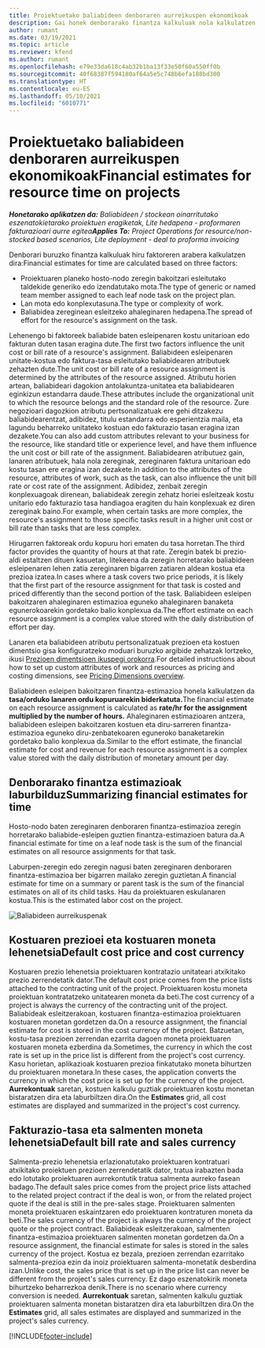 ```yaml
---
title: Proiektuetako baliabideen denboraren aurreikuspen ekonomikoak
description: Gai honek denborarako finantza kalkuluak nola kalkulatzen diren jakiteko informazioa eskaintzen du.
author: rumant
ms.date: 03/19/2021
ms.topic: article
ms.reviewer: kfend
ms.author: rumant
ms.openlocfilehash: e79e33da618c4ab32b1ba13f33e50f60a550ff0b
ms.sourcegitcommit: 40f68387f594180af64a5e5c748b6efa188bd300
ms.translationtype: HT
ms.contentlocale: eu-ES
ms.lasthandoff: 05/10/2021
ms.locfileid: "6010771"
---
```

# <a name="financial-estimates-for-resource-time-on-projects"></a><span data-ttu-id="21bfa-103">Proiektuetako baliabideen denboraren aurreikuspen ekonomikoak</span><span class="sxs-lookup"><span data-stu-id="21bfa-103">Financial estimates for resource time on projects</span></span>

<span data-ttu-id="21bfa-104">_**Honetarako aplikatzen da:** Baliabideen / stockean oinarritutako eszenatokietarako proiektuen eragiketak, Lite hedapena - proformaren fakturazioari aurre egitea_</span><span class="sxs-lookup"><span data-stu-id="21bfa-104">_**Applies To:** Project Operations for resource/non-stocked based scenarios, Lite deployment - deal to proforma invoicing_</span></span>

<span data-ttu-id="21bfa-105">Denborari buruzko finantza kalkuluak hiru faktoreren arabera kalkulatzen dira:</span><span class="sxs-lookup"><span data-stu-id="21bfa-105">Financial estimates for time are calculated based on three factors:</span></span> 

- <span data-ttu-id="21bfa-106">Proiektuaren planeko hosto-nodo zeregin bakoitzari esleitutako taldekide generiko edo izendatutako mota.</span><span class="sxs-lookup"><span data-stu-id="21bfa-106">The type of generic or named team member assigned to each leaf node task on the project plan.</span></span> 
- <span data-ttu-id="21bfa-107">Lan mota edo konplexutasuna.</span><span class="sxs-lookup"><span data-stu-id="21bfa-107">The type or complexity of work.</span></span>
- <span data-ttu-id="21bfa-108">Baliabidea zereginean esleitzeko ahaleginaren hedapena.</span><span class="sxs-lookup"><span data-stu-id="21bfa-108">The spread of effort for the resource's assignment on the task.</span></span> 

<span data-ttu-id="21bfa-109">Lehenengo bi faktoreek baliabide baten esleipenaren kostu unitarioan edo fakturan duten tasan eragina dute.</span><span class="sxs-lookup"><span data-stu-id="21bfa-109">The first two factors influence the unit cost or bill rate of a resource's assignment.</span></span> <span data-ttu-id="21bfa-110">Baliabideen esleipenaren unitate-kostua edo faktura-tasa esleitutako baliabidearen atributuek zehazten dute.</span><span class="sxs-lookup"><span data-stu-id="21bfa-110">The unit cost or bill rate of a resource assignment is determined by the attributes of the resource assigned.</span></span> <span data-ttu-id="21bfa-111">Atributu horien artean, baliabideari dagokion antolakuntza-unitatea eta baliabidearen eginkizun estandarra daude.</span><span class="sxs-lookup"><span data-stu-id="21bfa-111">These attributes include the organizational unit to which the resource belongs and the standard role of the resource.</span></span> <span data-ttu-id="21bfa-112">Zure negozioari dagozkion atributu pertsonalizatuak ere gehi ditzakezu baliabidearentzat, adibidez, titulu estandarra edo esperientzia maila, eta lagundu beharreko unitateko kostuan edo fakturazio tasan eragina izan dezakete.</span><span class="sxs-lookup"><span data-stu-id="21bfa-112">You can also add custom attributes relevant to your business for the resource, like standard title or experience level, and have them influence the unit cost or bill rate of the assignment.</span></span>
<span data-ttu-id="21bfa-113">Baliabidearen atributuez gain, lanaren atributuek, hala nola zereginak, zereginaren faktura unitarioan edo kostu tasan ere eragina izan dezakete.</span><span class="sxs-lookup"><span data-stu-id="21bfa-113">In addition to the attributes of the resource, attributes of work, such as the task, can also influence the unit bill rate or cost rate of the assignment.</span></span> <span data-ttu-id="21bfa-114">Adibidez, zenbait zeregin konplexuagoak direnean, baliabideak zeregin zehatz horiei esleitzeak kostu unitario edo fakturazio tasa handiagoa eragiten du hain konplexuak ez diren zereginak baino.</span><span class="sxs-lookup"><span data-stu-id="21bfa-114">For example, when certain tasks are more complex, the resource's assignment to those specific tasks result in a higher unit cost or bill rate than tasks that are less complex.</span></span>   

<span data-ttu-id="21bfa-115">Hirugarren faktoreak ordu kopuru hori ematen du tasa horretan.</span><span class="sxs-lookup"><span data-stu-id="21bfa-115">The third factor provides the quantity of hours at that rate.</span></span> <span data-ttu-id="21bfa-116">Zeregin batek bi prezio-aldi estaltzen dituen kasuetan, litekeena da zeregin horretarako baliabideen esleipenaren lehen zatia zereginaren bigarren zatiaren aldean kostua eta prezioa izatea.</span><span class="sxs-lookup"><span data-stu-id="21bfa-116">In cases where a task covers two price periods, it is likely that the first part of the resource assignment for that task is costed and priced differently than the second portion of the task.</span></span> <span data-ttu-id="21bfa-117">Baliabideen esleipen bakoitzaren ahaleginaren estimazioa eguneko ahaleginaren banaketa egunerokoarekin gordetako balio konplexua da.</span><span class="sxs-lookup"><span data-stu-id="21bfa-117">The effort estimate on each resource assignment is a complex value stored with the daily distribution of effort per day.</span></span>

<span data-ttu-id="21bfa-118">Lanaren eta baliabideen atributu pertsonalizatuak prezioen eta kostuen dimentsio gisa konfiguratzeko moduari buruzko argibide zehatzak lortzeko, ikusi [Prezioen dimentsioen ikuspegi orokorra](../pricing-costing/pricing-dimensions-overview.md).</span><span class="sxs-lookup"><span data-stu-id="21bfa-118">For detailed instructions about how to set up custom attributes of work and resources as pricing and costing dimensions, see [Pricing Dimensions overview](../pricing-costing/pricing-dimensions-overview.md).</span></span>

<span data-ttu-id="21bfa-119">Baliabideen esleipen bakoitzaren finantza-estimazioa honela kalkulatzen da **tasa/orduko lanaren ordu kopuruarekin biderkatuta.**</span><span class="sxs-lookup"><span data-stu-id="21bfa-119">The financial estimate on each resource assignment is calculated as **rate/hr for the assignment multiplied by the number of hours.**</span></span>  <span data-ttu-id="21bfa-120">Ahaleginaren estimazioaren antzera, baliabideen esleipen bakoitzaren kostuen eta diru-sarreren finantza-estimazioa eguneko diru-zenbatekoaren eguneroko banaketarekin gordetako balio konplexua da.</span><span class="sxs-lookup"><span data-stu-id="21bfa-120">Similar to the effort estimate, the financial estimate for cost and revenue for each resource assignment is a complex value stored with the daily distribution of monetary amount per day.</span></span> 

## <a name="summarizing-financial-estimates-for-time"></a><span data-ttu-id="21bfa-121">Denborarako finantza estimazioak laburbilduz</span><span class="sxs-lookup"><span data-stu-id="21bfa-121">Summarizing financial estimates for time</span></span>
<span data-ttu-id="21bfa-122">Hosto-nodo baten zereginaren denboraren finantza-estimazioa zeregin horretarako baliabide-esleipen guztien finantza-estimazioen batura da.</span><span class="sxs-lookup"><span data-stu-id="21bfa-122">A financial estimate for time on a leaf node task is the sum of the financial estimates on all resource assignments for that task.</span></span>

<span data-ttu-id="21bfa-123">Laburpen-zeregin edo zeregin nagusi baten zereginaren denboraren finantza-estimazioa ber bigarren mailako zeregin guztietan.</span><span class="sxs-lookup"><span data-stu-id="21bfa-123">A financial estimate for time on a summary or parent task is the sum of the financial estimates on all of its child tasks.</span></span> <span data-ttu-id="21bfa-124">Hau da proiektuaren eskulanaren kostua.</span><span class="sxs-lookup"><span data-stu-id="21bfa-124">This is the estimated labor cost on the project.</span></span> 

![Baliabideen aurreikuspenak](./media/navigation12.png)

## <a name="default-cost-price-and-cost-currency"></a><span data-ttu-id="21bfa-126">Kostuaren prezioei eta kostuaren moneta lehenetsia</span><span class="sxs-lookup"><span data-stu-id="21bfa-126">Default cost price and cost currency</span></span>

<span data-ttu-id="21bfa-127">Kostuaren prezio lehenetsia proiektuaren kontratazio unitateari atxikitako prezio zerrendetatik dator.</span><span class="sxs-lookup"><span data-stu-id="21bfa-127">The default cost price comes from the price lists attached to the contracting unit of the project.</span></span> <span data-ttu-id="21bfa-128">Proiektuaren kostu moneta proiektuan kontratatzeko unitatearen moneta da beti.</span><span class="sxs-lookup"><span data-stu-id="21bfa-128">The cost currency of a project is always the currency of the contracting unit of the project.</span></span> <span data-ttu-id="21bfa-129">Baliabideak esleitzerakoan, kostuaren finantza-estimazioa proiektuaren kostuaren monetan gordetzen da.</span><span class="sxs-lookup"><span data-stu-id="21bfa-129">On a resource assignment, the financial estimate for cost is stored in the cost currency of the project.</span></span> <span data-ttu-id="21bfa-130">Batzuetan, kostu-tasa prezioen zerrendan ezarrita dagoen moneta proiektuaren kostuaren moneta ezberdina da.</span><span class="sxs-lookup"><span data-stu-id="21bfa-130">Sometimes, the currency in which the cost rate is set up in the price list is different from the project's cost currency.</span></span> <span data-ttu-id="21bfa-131">Kasu horietan, aplikazioak kostuaren prezioa finkatutako moneta bihurtzen du proiektuaren monetara.</span><span class="sxs-lookup"><span data-stu-id="21bfa-131">In these cases, the application converts the currency in which the cost price is set up for the currency of the project.</span></span> <span data-ttu-id="21bfa-132">**Aurrekontuak** saretan, kostuen kalkulu guztiak proiektuaren kostu monetan bistaratzen dira eta laburbiltzen dira.</span><span class="sxs-lookup"><span data-stu-id="21bfa-132">On the **Estimates** grid, all cost estimates are displayed and summarized in the project's cost currency.</span></span> 

## <a name="default-bill-rate-and-sales-currency"></a><span data-ttu-id="21bfa-133">Fakturazio-tasa eta salmenten moneta lehenetsia</span><span class="sxs-lookup"><span data-stu-id="21bfa-133">Default bill rate and sales currency</span></span>

<span data-ttu-id="21bfa-134">Salmenta-prezio lehenetsia erlazionatutako proiektuaren kontratuari atxikitako proiektuen prezioen zerrendetatik dator, tratua irabazten bada edo lotutako proiektuaren aurrekontutik tratua salmenta aurreko fasean badago.</span><span class="sxs-lookup"><span data-stu-id="21bfa-134">The default sales price comes from the project price lists attached to the related project contract if the deal is won, or from the related project quote if the deal is still in the pre-sales stage.</span></span> <span data-ttu-id="21bfa-135">Proiektuaren salmenten moneta proiektuaren eskaintzaren edo proiektuaren kontraturen moneta da beti.</span><span class="sxs-lookup"><span data-stu-id="21bfa-135">The sales currency of the project is always the currency of the project quote or the project contract.</span></span> <span data-ttu-id="21bfa-136">Baliabideak esleitzerakoan, salmenten finantza-estimazioa proiektuaren salmenten monetan gordetzen da.</span><span class="sxs-lookup"><span data-stu-id="21bfa-136">On a resource assignment, the financial estimate for sales is stored in the sales currency of the project.</span></span> <span data-ttu-id="21bfa-137">Kostua ez bezala, prezioen zerrendan ezarritako salmenta-prezioa ezin da inoiz proiektuaren salmenta-monetatik desberdina izan.</span><span class="sxs-lookup"><span data-stu-id="21bfa-137">Unlike cost, the sales price that is set up in the price list can never be different from the project's sales currency.</span></span> <span data-ttu-id="21bfa-138">Ez dago eszenatokirik moneta bihurtzeko beharrezkoa denik.</span><span class="sxs-lookup"><span data-stu-id="21bfa-138">There is no scenario where currency conversion is needed.</span></span> <span data-ttu-id="21bfa-139">**Aurrekontuak** saretan, salmenten kalkulu guztiak proiektuaren salmenta monetan bistaratzen dira eta laburbiltzen dira.</span><span class="sxs-lookup"><span data-stu-id="21bfa-139">On the **Estimates** grid, all sales estimates are displayed and summarized in the project's sales currency.</span></span> 

[!INCLUDE[footer-include](../includes/footer-banner.md)]
